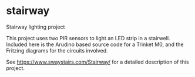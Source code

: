 # stairway
Stairway lighting project

This project uses two PIR sensors to light an LED strip in a stairwell. Included here is the Arudino based source code for a Trinket M0, and the Fritzing diagrams for the circuits involved.

See https://www.swaystairs.com/Stairway/ for a detailed description of this project.
